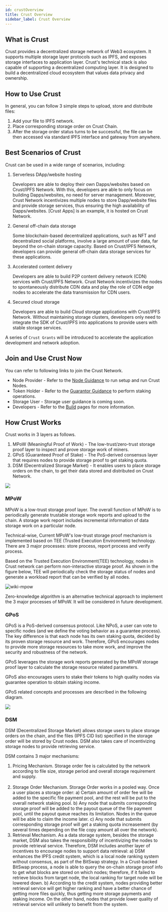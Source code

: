 ```yaml
---
id: crustOverview
title: Crust Overview
sidebar_label: Crust Overview
---
```

## What is Crust

Crust provides a decentralized storage network of Web3 ecosystem. It supports multiple storage layer protocols such as IPFS, and exposes storage interfaces to application layer. Crust's technical stack is also capable of supporting a decentralized computing layer. It is designed to build a decentralized cloud ecosystem that values data privacy and ownership.

## How to Use Crust

In general, you can follow 3 simple steps to upload, store and distribute files:

1. Add your file to IPFS network.
2. Place corresponding storage order on Crust Chain.
3. After the storage order status turns to be successful, the file can be then accessed via standard IPFS interface and gateway from anywhere.

<!--
Please refer to the [code sample](build-developer-guidance.md) that explains how to execute above 3 steps via program. You can also visit [Crust Apps](storageUserGuide.md) to execute those steps via UI.
-->

## Best Scenarios of Crust

Crust can be used in a wide range of scenarios, including:

1. Serverless DApp/website hosting

   Developers are able to deploy their own Dapps/websites based on Crust/IPFS Network. With this, developers are able to only focus on building Dapps/websites, no need for server management. Moreover, Crust Network incentivizes multiple nodes to store Dapp/website files and provide storage services, thus ensuring the high availability of Dapps/websites. [Crust Apps] is an example, it is hosted on Crust Network.

2. General off-chain data storage

   Some blockchain-based decentralized applications, such as NFT and decentralized social platforms, involve a large amount of user data, far beyond the on-chain storage capacity. Based on Crust/IPFS Network, developers can provide general off-chain data storage services for these applications.

3. Accelerated content delivery

   Developers are able to build P2P content delivery network (CDN) services with Crust/IPFS Network. Crust Network incentivizes the nodes to spontaneously distribute CDN data and play the role of CDN edge nodes to accelerate the data transmission for CDN users.

4. Secured cloud storage

   Developers are able to build Cloud storage applications with Crust/IPFS Network. Without maintaining storage clusters, developers only need to integrate the SDK of Crust/IPFS into applications to provide users with stable storage services.

A series of `Crust Grants` will be introduced to accelerate the application development and network adoption.

## Join and Use Crust Now

You can refer to following links to join the Crust Network.

- Node Provider - Refer to the [Node Guidance](node-overview.md) to run setup and run Crust Nodes.  
- Token Holder - Refer to the [Guarantor Guidance](guarantor-guidance.md) to perform staking operations.
- Storage User - Storage user guidance is coming soon.
- Developers - Refer to the [Build](build-getting-started.md) pages for more information.

## How Crust Works

Crust works in 3 layers as follows.

1. MPoW (Meaningful Proof of Work) - The low-trust/zero-trust storage proof layer to inspect and prove storage work of miners.
2. GPoS (Guaranteed Proof of Stake) - The PoS-derived consensus layer that requires nodes to provide storage proof to get staking quota.
3. DSM (Decentralized Storage Market) - It enables users to place storage orders on the chain, to get their data stored and distributed on Crust Network.

![](https://crust-data.oss-cn-shanghai.aliyuncs.com/wiki/what_is_crust/arch.png)

### MPoW

MPoW is a low-trust storage proof layer. The overall function of MPoW is to periodically generate trustable storage work reports and upload to the chain. A storage work report includes incremental information of data storage work on a particular node.

Technical-wise, Current MPoW's low-trust storage proof mechanism is implemented based on TEE (Trusted Execution Environment) technology. There are 3 major processes: store process, report process and verify process.

Based on the Trusted Execution Environment(TEE) technology, nodes in Crust network can perform non-interactive storage proof. As shown in the figure below, TEE will periodically check the storage status of nodes and generate a workload report that can be verified by all nodes.

![wiki-mpow](assets/mpow/wiki-mpow.png)

Zero-knowledge algorithm is an alternative technical approach to implement the 3 major processes of MPoW. It will be considered in future development.

### GPoS

GPoS is a PoS-derived consensus protocol. Like NPoS, a user can vote to specific nodes (and we define the voting behavior as a guarantee process). The key difference is that each node has its own staking quota, decided by its proven storage resource and work. Therefore, GPoS encourages nodes to provide more storage resources to take more work, and improve the security and robustness of the network.

GPoS leverages the storage work reports generated by the MPoW storage proof layer to calculate the storage resource related parameters.

GPoS also encourages users to stake their tokens to high quality nodes via guarantee operation to obtain staking income.

GPoS related concepts and processes are described in the following diagram.

![](https://crust-data.oss-cn-shanghai.aliyuncs.com/wiki/general/gpos.png)


### DSM

DSM (Decentralized Storage Market) allows storage users to place storage orders on the chain, and the files (IPFS CID list) specified in the storage order will be stored by Crust nodes. DSM also takes care of incentivizing storage nodes to provide retrieving service.

DSM contains 3 major mechanisms:

1. Pricing Mechanism. Storage order fee is calculated by the network according to file size, storage period and overall storage requirement and supply.  
   <br/>
2. Storage Order Mechanism. Storage Order works in a pooled way. Once a user places a storage order:
   a) Certain amount of order fee will be added to the specific file payment pool, and the rest will be put to the overall network staking pool.
   b) Any node that submits corresponding storage proof will be added to the payout queue of the file payment pool, until the payout queue reaches its limitation. Nodes in the queue will be able to claim the income later.
   c) Any node that submits corresponding storage proof will get a staking quota increasement (by several times depending on the file copy amount all over the network). 
   <br/>
3. Retrieval Mechanism. As a data storage system, besides the storage market, DSM also takes the responsibility of incentivizing the nodes to provide retrieval service. Therefore, DSM includes another layer of incentives to encourage nodes to support data retrieval:
   a) DSM enhances the IPFS credit system, which is a local node ranking system without consensus, as part of the BitSwap strategy. In a Crust-backed BitSwap process, a node is able to query the on-chain storage proof info to get what blocks are stored on which nodes; therefore, if it failed to retrieve blocks from target node, the local ranking for target node will be lowered down.
   b) According to the credit system, nodes providing better retrieval service will get higher ranking and have a better chance of getting more files quickly, thus getting more storage payments and staking income. On the other hand, nodes that provide lower quality of retrieval service will unlikely to benefit from the system.
